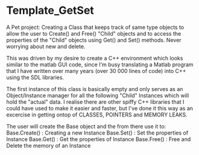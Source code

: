 # Template_GetSet
A Pet project: Creating a Class that keeps track of same type objects 
to allow the user to Create() and Free() "Child" objects and to access the properties 
of the "Child" objects using Get() and Set() methods. Never worrying about new and delete.

This was driven by my desire to create a C++ environment which looks
similar to the matlab GUI code, since I'm busy translating a Matlab program
that I have written over many years (over 30 000 lines of code) into C++ 
using the SDL libraries. 

The first instance of this class is basically empty and only serves as
an Object/Instance manager for all the following "Child" Instances which
will hold the "actual" data. I realise there are other spiffy C++ libraries 
that I could have used to make it easier and faster, but I've done it this way
as an excercise in getting ontop of CLASSES, POINTERS and MEMORY LEAKS.

The user will create the Base object and the from there use it to:
Base.Create() : Creating a new Instance
Base.Set() : Set the properties of Instance 
Base.Get() : Get the properties of Instance
Base.Free() : Free and Delete the memory of an Instance
